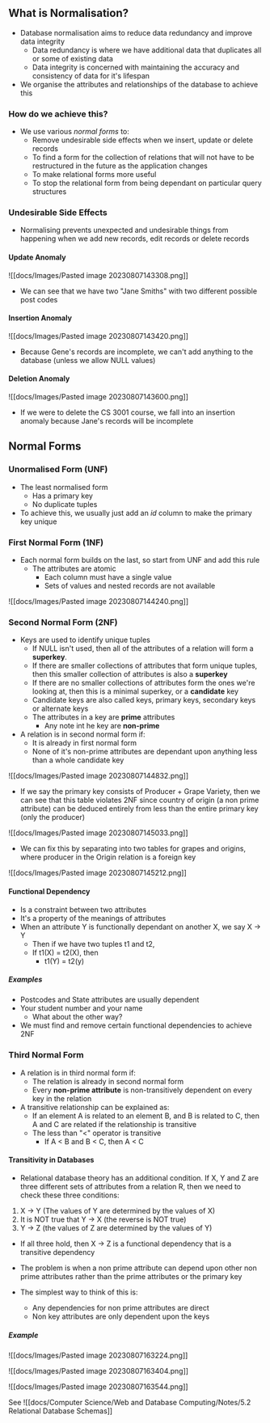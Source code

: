 ## What is Normalisation?
- Database normalisation aims to reduce data redundancy and improve data integrity
	- Data redundancy is where we have additional data that duplicates all or some of existing data
	- Data integrity is concerned with maintaining the accuracy and consistency of data for it's lifespan
- We organise the attributes and relationships of the database to achieve this

### How do we achieve this?
- We use various *normal forms* to:
	- Remove undesirable side effects when we insert, update or delete records
	- To find a form for the collection of relations that will not have to be restructured in the future as the application changes
	- To make relational forms more useful
	- To stop the relational form from being dependant on particular query structures


### Undesirable Side Effects
- Normalising prevents unexpected and undesirable things from happening when we add new records, edit records or delete records

#### Update Anomaly

![[docs/Images/Pasted image 20230807143308.png]]

- We can see that we have two "Jane Smiths" with two different possible post codes

#### Insertion Anomaly

![[docs/Images/Pasted image 20230807143420.png]]

- Because Gene's records are incomplete, we can't add anything to the database (unless we allow NULL values)


#### Deletion Anomaly

![[docs/Images/Pasted image 20230807143600.png]]

- If we were to delete the CS 3001 course, we fall into an insertion anomaly because Jane's records will be incomplete

## Normal Forms

### Unormalised Form (UNF)
- The least normalised form
	- Has a primary key
	- No duplicate tuples
- To achieve this, we usually just add an *id* column to make the primary key unique

### First Normal Form (1NF)
- Each normal form builds on the last, so start from UNF and add this rule
	- The attributes are atomic
		- Each column must have a single value
		- Sets of values and nested records are not available

![[docs/Images/Pasted image 20230807144240.png]]

### Second Normal Form (2NF)
- Keys are used to identify unique tuples
	- If NULL isn't used, then all of the attributes of a relation will form a **superkey**.
	- If there are smaller collections of attributes that form unique tuples, then this smaller collection of attributes is also a **superkey**
	- If there are no smaller collections of attributes form the ones we're looking at, then this is a minimal superkey, or a **candidate** key
	- Candidate keys are also called keys, primary keys, secondary keys or alternate keys
	- The attributes in a key are **prime** attributes
		- Any note int he key are **non-prime**
- A relation is in second normal form if:
	- It is already in first normal form
	- None of it's non-prime attributes are dependant upon anything less than a whole candidate key

![[docs/Images/Pasted image 20230807144832.png]]

- If we say the primary key consists of Producer + Grape Variety, then we can see that this table violates 2NF since country of origin (a non prime attribute) can be deduced entirely from less than the entire primary key (only the producer)

![[docs/Images/Pasted image 20230807145033.png]]

- We can fix this by separating into two tables for grapes and origins, where producer in the Origin relation is a foreign key

![[docs/Images/Pasted image 20230807145212.png]]

#### Functional Dependency
- Is a constraint between two attributes
- It's a property of the meanings of attributes
- When an attribute Y is functionally dependant on another X, we say X -> Y
	- Then if we have two tuples t1 and t2,
	- If t1(X) = t2(X), then
		- t1(Y) = t2(y)

##### Examples
- Postcodes and State attributes are usually dependent
- Your student number and your name
	- What about the other way?
- We must find and remove certain functional dependencies to achieve 2NF


### Third Normal Form
- A relation is in third normal form if:
	- The relation is already in second normal form
	- Every **non-prime attribute** is non-transitively dependent on every key in the relation
- A transitive relationship can be explained as:
	- If an element A is related to an element B, and B is related to C, then A and C are related if the relationship is transitive
	- The less than "<" operator is transitive
		- If A < B and B < C, then A < C


#### Transitivity in Databases
- Relational database theory has an additional condition. If X, Y and Z are three different sets of attributes from a relation R, then we need to check these three conditions:

1. X -> Y (The values of Y are determined by the values of X)
2. It is NOT true that Y -> X (the reverse is NOT true)
3. Y -> Z (the values of Z are determined by the values of Y)

- If all three hold, then X -> Z is a functional dependency that is a transitive dependency  

- The problem is when a non prime attribute can depend upon other non prime attributes rather than the prime attributes or the primary key
- The simplest way to think of this is:
	- Any dependencies for non prime attributes are direct
	- Non key attributes are only dependent upon the keys

##### Example

![[docs/Images/Pasted image 20230807163224.png]]

![[docs/Images/Pasted image 20230807163404.png]]

![[docs/Images/Pasted image 20230807163544.png]]

See ![[docs/Computer Science/Web and Database Computing/Notes/5.2 Relational Database Schemas]]